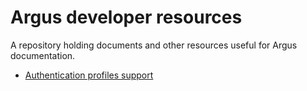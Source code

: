 # Argus developer resources 
A repository holding documents and other resources useful for Argus
documentation.

- [Authentication profiles support](authn-profiles/README.md)
